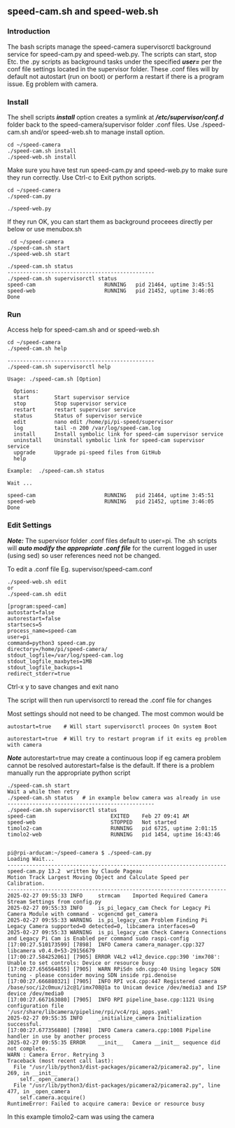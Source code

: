 ## speed-cam.sh and speed-web.sh
### Introduction
The bash scripts manage the speed-camera supervisorctl background service for speed-cam.py and speed-web.py.
The scripts can start, stop Etc. the .py scripts as background tasks under the specified ***user=*** per the conf file settings located in
the supervisor folder.
These .conf files will by default not autostart (run on boot) or perform a restart if there is a program issue.
Eg problem with camera.

### Install

The shell scripts ***install*** option creates a symlink at ***/etc/supervisor/conf.d*** folder back
to the speed-camera/supervisor folder .conf files.  Use ./speed-cam.sh and/or speed-web.sh to manage install option.

    cd ~/speed-camera
    ./speed-cam.sh install
    ./speed-web.sh install
	
Make sure you have test run speed-cam.py and speed-web.py to make sure they run correctly.
Use Ctrl-c to Exit python scripts.

    cd ~/speed-camera
    ./speed-cam.py
	
    ./speed-web.py
	
If they run OK, you can start them as background proceees directly per below or use menubox.sh

     cd ~/speed-camera
    ./speed-cam.sh start
    ./speed-web.sh start
	
	./speed-cam.sh status	
	-----------------------------------------------
	./speed-cam.sh supervisorctl status
    speed-cam                      RUNNING   pid 21464, uptime 3:45:51
    speed-web                      RUNNING   pid 21452, uptime 3:46:05
    Done	

### Run
Access help for speed-cam.sh and or speed-web.sh

    cd ~/speed-camera
    ./speed-cam.sh help

    -----------------------------------------------
    ./speed-cam.sh supervisorctl help

    Usage: ./speed-cam.sh [Option]

      Options:
      start        Start supervisor service
      stop         Stop supervisor service
      restart      restart supervisor service
      status       Status of supervisor service
      edit         nano edit /home/pi/pi-speed/supervisor
      log          tail -n 200 /var/log/speed-cam.log
      install      Install symbolic link for speed-cam supervisor service
      uninstall    Uninstall symbolic link for speed-cam supervisor service
      upgrade      Upgrade pi-speed files from GitHub
      help

    Example:  ./speed-cam.sh status

    Wait ...

    speed-cam                      RUNNING   pid 21464, uptime 3:45:51
    speed-web                      RUNNING   pid 21452, uptime 3:46:05
    Done

	
### Edit Settings 	
***Note:*** The supervisor folder .conf files default to user=pi. 
The .sh scripts will ***auto modify the appropriate .conf file***
for the current logged in user (using sed) so user references need not be changed.

To edit a .conf file Eg. supervisor/speed-cam.conf

    ./speed-web.sh edit
    or
    ./speed-cam.sh edit

	[program:speed-cam]
	autostart=false
	autorestart=false
	startsecs=5
	process_name=speed-cam
	user=pi
	command=python3 speed-cam.py
	directory=/home/pi/speed-camera/
	stdout_logfile=/var/log/speed-cam.log
	stdout_logfile_maxbytes=1MB
	stdout_logfile_backups=1
	redirect_stderr=true

Ctrl-x y to save changes and exit nano

The script will then run upervisorctl to reread the .conf file for changes

Most settings should not need to be changed. The most common would be

	autostart=true    # Will start supervisorctl procees On system Boot

	autorestart=true  # Will try to restart program if it exits eg problem with camera

***Note*** autorestart=true may create a continuous loop if eg camera problem cannot be resolved
autorestart=false is the default. If there is a problem manually run the appropriate python script

    ./speed-cam.sh start
	Wait a while then retry
	./speed-cam.sh status   # in example below camera was already in use
	-----------------------------------------------
	./speed-cam.sh supervisorctl status
	speed-cam                        EXITED    Feb 27 09:41 AM
	speed-web                        STOPPED   Not started
	timolo2-cam                      RUNNING   pid 6725, uptime 2:01:15
	timolo2-web                      RUNNING   pid 1454, uptime 16:43:46


	pi@rpi-arducam:~/speed-camera $ ./speed-cam.py
	Loading Wait...
	----------------------------------------------------------------------
	speed-cam.py 13.2  written by Claude Pageau
	Motion Track Largest Moving Object and Calculate Speed per Calibration.
	----------------------------------------------------------------------
	2025-02-27 09:55:33 INFO     strmcam    Imported Required Camera Stream Settings from config.py
	2025-02-27 09:55:33 INFO     is_pi_legacy_cam Check for Legacy Pi Camera Module with command - vcgencmd get_camera
	2025-02-27 09:55:33 WARNING  is_pi_legacy_cam Problem Finding Pi Legacy Camera supported=0 detected=0, libcamera interfaces=0
	2025-02-27 09:55:33 WARNING  is_pi_legacy_cam Check Camera Connections and Legacy Pi Cam is Enabled per command sudo raspi-config
	[17:00:27.510173599] [7898]  INFO Camera camera_manager.cpp:327 libcamera v0.4.0+53-29156679
	[17:00:27.584252061] [7905] ERROR V4L2 v4l2_device.cpp:390 'imx708': Unable to set controls: Device or resource busy
	[17:00:27.656564855] [7905]  WARN RPiSdn sdn.cpp:40 Using legacy SDN tuning - please consider moving SDN inside rpi.denoise
	[17:00:27.666880321] [7905]  INFO RPI vc4.cpp:447 Registered camera /base/soc/i2c0mux/i2c@1/imx708@1a to Unicam device /dev/media3 and ISP device /dev/media0
	[17:00:27.667163080] [7905]  INFO RPI pipeline_base.cpp:1121 Using configuration file '/usr/share/libcamera/pipeline/rpi/vc4/rpi_apps.yaml'
	2025-02-27 09:55:35 INFO     _initialize_camera Initialization successful.
	[17:00:27.677356880] [7898]  INFO Camera camera.cpp:1008 Pipeline handler in use by another process
	2025-02-27 09:55:35 ERROR    __init__   Camera __init__ sequence did not complete.
	WARN : Camera Error. Retrying 3
	Traceback (most recent call last):
	  File "/usr/lib/python3/dist-packages/picamera2/picamera2.py", line 269, in __init__
		self._open_camera()
	  File "/usr/lib/python3/dist-packages/picamera2/picamera2.py", line 477, in _open_camera
		self.camera.acquire()
	RuntimeError: Failed to acquire camera: Device or resource busy

In this example timolo2-cam was using the camera



